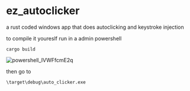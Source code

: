 # ez_autoclicker
a rust coded windows app that does autoclicking and keystroke injection

to compile it youreslf run in a admin powershell

```cargo build```

![powershell_IVWFfcmE2q](https://github.com/user-attachments/assets/5bba9387-a1fe-4d20-b4cb-e3f564b6b52f)

then go to 

```\target\debug\auto_clicker.exe```
